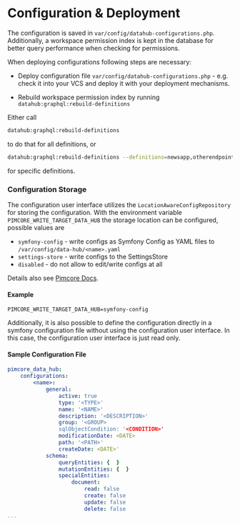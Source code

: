 # Configuration & Deployment

The configuration is saved in `var/config/datahub-configurations.php`.
Additionally, a workspace permission index is kept in the database for better query performance when 
checking for permissions. 

When deploying configurations following steps are necessary: 
- Deploy configuration file `var/config/datahub-configurations.php` - e.g. check it into your VCS and 
  deploy it with your deployment mechanisms. 

- Rebuild workspace permission index by running `datahub:graphql:rebuild-definitions`  


Either call 
```bash
datahub:graphql:rebuild-definitions
``` 
to do that for all definitions, or


```bash
datahub:graphql:rebuild-definitions --definitions=newsapp,otherendpoint
```
for specific definitions.

### Configuration Storage

The configuration user interface utilizes the `LocationAwareConfigRepository` for storing the configuration. With
the environment variable `PIMCORE_WRITE_TARGET_DATA_HUB` the storage location can be configured, possible values are
- `symfony-config` - write configs as Symfony Config as YAML files to `/var/config/data-hub/<name>.yaml`
- `settings-store` - write configs to the SettingsStore
- `disabled` - do not allow to edit/write configs at all

Details also see [Pimcore Docs](https://pimcore.com/docs/pimcore/current/Development_Documentation/Deployment/Configuration_Environments.html#page_Configuration-Storage-Locations-Fallbacks).

#### Example
```env 
PIMCORE_WRITE_TARGET_DATA_HUB=symfony-config
```

Additionally, it is also possible to define the configuration directly in a symfony configuration file without using
the configuration user interface. In this case, the configuration user interface is just read only.

#### Sample Configuration File
```yml 
pimcore_data_hub:
    configurations:
        <name>:
            general:
                active: true
                type: '<TYPE>'
                name: '<NAME>'
                description: '<DESCRIPTION>'
                group: '<GROUP>
                sqlObjectCondition: '<CONDITION>'
                modificationDate: <DATE>
                path: '<PATH>'
                createDate: <DATE>'
            schema:
                queryEntities: {  }
                mutationEntities: {  }
                specialEntities:
                    document:
                        read: false
                        create: false
                        update: false
                        delete: false
...